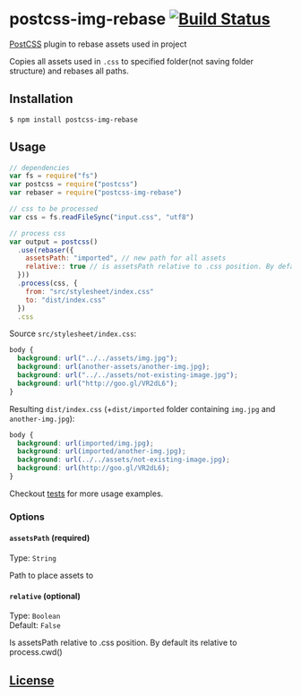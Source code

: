 # postcss-img-rebase [![Build Status](https://travis-ci.org/devex-web-frontend/postcss-img-rebase.svg?branch=master)](https://travis-ci.org/devex-web-frontend/postcss-img-rebase)

[PostCSS](https://github.com/postcss/postcss) plugin to rebase assets used in project

Copies all assets used in `.css` to specified folder(not saving folder structure) and rebases all paths.

## Installation

```console
$ npm install postcss-img-rebase
```

## Usage

```js
// dependencies
var fs = require("fs")
var postcss = require("postcss")
var rebaser = require("postcss-img-rebase")

// css to be processed
var css = fs.readFileSync("input.css", "utf8")

// process css
var output = postcss()
  .use(rebaser({
    assetsPath: "imported", // new path for all assets
    relative:: true // is assetsPath relative to .css position. By default its relative to process.cwd()
  }))
  .process(css, {
    from: "src/stylesheet/index.css"
    to: "dist/index.css"
  })
  .css
```
Source `src/stylesheet/index.css`: 
```css
body {
  background: url("../../assets/img.jpg");
  background: url(another-assets/another-img.jpg);
  background: url("../../assets/not-existing-image.jpg");
  background: url("http://goo.gl/VR2dL6");
}
```
Resulting `dist/index.css` (+`dist/imported` folder containing `img.jpg` and `another-img.jpg`):
```css
body {
  background: url(imported/img.jpg);
  background: url(imported/another-img.jpg);
  background: url(../../assets/not-existing-image.jpg);
  background: url(http://goo.gl/VR2dL6);
}
```
Checkout [tests](test) for more usage examples.

### Options

#### `assetsPath` (required)
Type: `String`  

Path to place assets to 

#### `relative` (optional)
Type: `Boolean`  
Default: `False`

Is assetsPath relative to .css position. By default its relative to process.cwd()

## [License](LICENSE)
